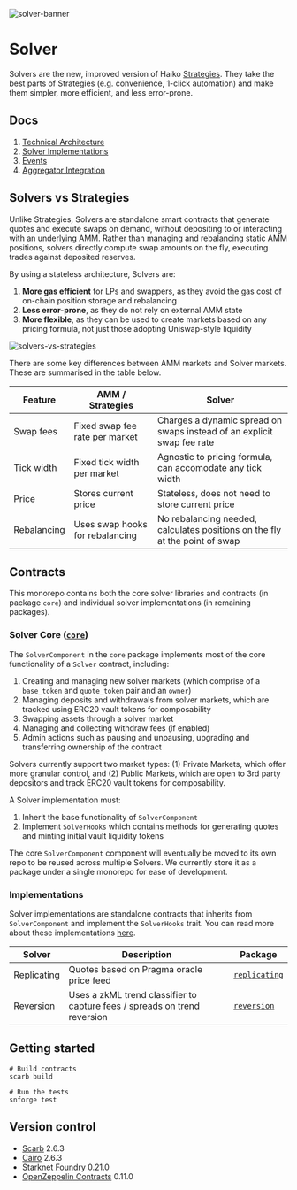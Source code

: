 ![solver-banner](https://github.com/user-attachments/assets/e9db3d1f-089a-42fa-9a4f-ebb33815140a)

# Solver

Solvers are the new, improved version of Haiko [Strategies](https://haiko-docs.gitbook.io/docs/protocol/strategy-vaults). They take the best parts of Strategies (e.g. convenience, 1-click automation) and make them simpler, more efficient, and less error-prone.

## Docs

1. [Technical Architecture](./docs/1-technical-architecture.md)
2. [Solver Implementations](./docs/2-solver-implementations.md)
3. [Events](./docs/3-events.md)
4. [Aggregator Integration](./docs/4-aggregator-integration.md)

## Solvers vs Strategies

Unlike Strategies, Solvers are standalone smart contracts that generate quotes and execute swaps on demand, without depositing to or interacting with an underlying AMM. Rather than managing and rebalancing static AMM positions, solvers directly compute swap amounts on the fly, executing trades against deposited reserves.

By using a stateless architecture, Solvers are:

1. **More gas efficient** for LPs and swappers, as they avoid the gas cost of on-chain position storage and rebalancing
2. **Less error-prone**, as they do not rely on external AMM state
3. **More flexible**, as they can be used to create markets based on any pricing formula, not just those adopting Uniswap-style liquidity

![solvers-vs-strategies](https://github.com/user-attachments/assets/c6d884d8-dab5-4030-b0a5-44d4a4ceea81)

There are some key differences between AMM markets and Solver markets. These are summarised in the table below.

| Feature     | AMM / Strategies                | Solver                                                                      |
| ----------- | ------------------------------- | --------------------------------------------------------------------------- |
| Swap fees   | Fixed swap fee rate per market  | Charges a dynamic spread on swaps instead of an explicit swap fee rate      |
| Tick width  | Fixed tick width per market     | Agnostic to pricing formula, can accomodate any tick width                  |
| Price       | Stores current price            | Stateless, does not need to store current price                             |
| Rebalancing | Uses swap hooks for rebalancing | No rebalancing needed, calculates positions on the fly at the point of swap |

## Contracts

This monorepo contains both the core solver libraries and contracts (in package `core`) and individual solver implementations (in remaining packages).

### Solver Core ([`core`](./packages/core/))

The `SolverComponent` in the `core` package implements most of the core functionality of a `Solver` contract, including:

1. Creating and managing new solver markets (which comprise of a `base_token` and `quote_token` pair and an `owner`)
2. Managing deposits and withdrawals from solver markets, which are tracked using ERC20 vault tokens for composability
3. Swapping assets through a solver market
4. Managing and collecting withdraw fees (if enabled)
5. Admin actions such as pausing and unpausing, upgrading and transferring ownership of the contract

Solvers currently support two market types: (1) Private Markets, which offer more granular control, and (2) Public Markets, which are open to 3rd party depositors and track ERC20 vault tokens for composability.

A Solver implementation must:

1. Inherit the base functionality of `SolverComponent`
2. Implement `SolverHooks` which contains methods for generating quotes and minting initial vault liquidity tokens

The core `SolverComponent` component will eventually be moved to its own repo to be reused across multiple Solvers. We currently store it as a package under a single monorepo for ease of development.

### Implementations

Solver implementations are standalone contracts that inherits from `SolverComponent` and implement the `SolverHooks` trait. You can read more about these implementations [here](./docs/4-solver-implementations.md).

| Solver      | Description                                                               | Package                                  |
| ----------- | ------------------------------------------------------------------------- | ---------------------------------------- |
| Replicating | Quotes based on Pragma oracle price feed                                  | [`replicating`](./packages/replicating/) |
| Reversion   | Uses a zkML trend classifier to capture fees / spreads on trend reversion | [`reversion`](./packages/reversion/)     |

## Getting started

```shell
# Build contracts
scarb build

# Run the tests
snforge test
```

## Version control

- [Scarb](https://github.com/software-mansion/scarb) 2.6.3
- [Cairo](https://github.com/starkware-libs/cairo) 2.6.3
- [Starknet Foundry](https://github.com/foundry-rs/starknet-foundry) 0.21.0
- [OpenZeppelin Contracts](https://github.com/OpenZeppelin/cairo-contracts/) 0.11.0
